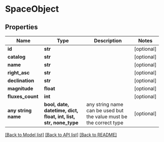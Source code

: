 # SpaceObject


## Properties
Name | Type | Description | Notes
------------ | ------------- | ------------- | -------------
**id** | **str** |  | [optional] 
**catalog** | **str** |  | [optional] 
**name** | **str** |  | [optional] 
**right_asc** | **str** |  | [optional] 
**declination** | **str** |  | [optional] 
**magnitude** | **float** |  | [optional] 
**fluxes_count** | **int** |  | [optional] 
**any string name** | **bool, date, datetime, dict, float, int, list, str, none_type** | any string name can be used but the value must be the correct type | [optional]

[[Back to Model list]](../README.md#documentation-for-models) [[Back to API list]](../README.md#documentation-for-api-endpoints) [[Back to README]](../README.md)



